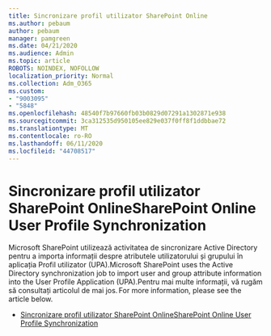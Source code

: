 ```yaml
---
title: Sincronizare profil utilizator SharePoint Online
ms.author: pebaum
author: pebaum
manager: pamgreen
ms.date: 04/21/2020
ms.audience: Admin
ms.topic: article
ROBOTS: NOINDEX, NOFOLLOW
localization_priority: Normal
ms.collection: Adm_O365
ms.custom:
- "9003095"
- "5848"
ms.openlocfilehash: 48540f7b97660fb03b0829d07291a1302871e938
ms.sourcegitcommit: 3ca312535d950105ee829e037f0ff8f1ddbbae72
ms.translationtype: MT
ms.contentlocale: ro-RO
ms.lasthandoff: 06/11/2020
ms.locfileid: "44708517"
---
```

# <a name="sharepoint-online-user-profile-synchronization"></a><span data-ttu-id="6581f-102">Sincronizare profil utilizator SharePoint Online</span><span class="sxs-lookup"><span data-stu-id="6581f-102">SharePoint Online User Profile Synchronization</span></span>

<span data-ttu-id="6581f-103">Microsoft SharePoint utilizează activitatea de sincronizare Active Directory pentru a importa informații despre atributele utilizatorului și grupului în aplicația Profil utilizator (UPA).</span><span class="sxs-lookup"><span data-stu-id="6581f-103">Microsoft SharePoint uses the Active Directory synchronization job to import user and group attribute information into the User Profile Application (UPA).</span></span><span data-ttu-id="6581f-104">Pentru mai multe informații, vă rugăm să consultați articolul de mai jos.</span><span class="sxs-lookup"><span data-stu-id="6581f-104"> For more information, please see the article below.</span></span>

- [<span data-ttu-id="6581f-105">Sincronizare profil utilizator SharePoint Online</span><span class="sxs-lookup"><span data-stu-id="6581f-105">SharePoint Online User Profile Synchronization</span></span>](https://docs.microsoft.com/sharepoint/user-profile-sync)
